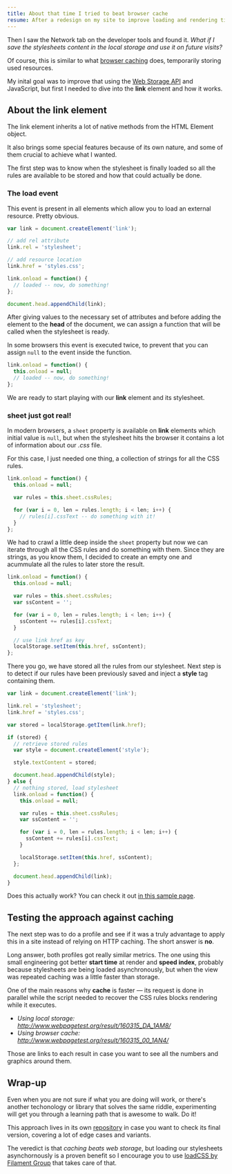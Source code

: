 ```yaml
---
title: About that time I tried to beat browser cache
resume: After a redesign on my site to improve loading and rendering times, I started thinking what else I could do to give a faster experience to the user.
---
```


Then I saw the Network tab on the developer tools and found it. *What if I save the stylesheets content in the local storage and use it on future visits?*

Of course, this is similar to what <a href="https://developers.google.com/web/fundamentals/performance/optimizing-content-efficiency/http-caching" target="_blank">browser caching</a> does, temporarily storing used resources.

My inital goal was to improve that using the <a href="https://developer.mozilla.org/en-US/docs/Web/API/Web_Storage_API/Using_the_Web_Storage_API" target="_blank">Web Storage API</a> and JavaScript, but first I needed to dive into the **link** element and how it works.


## About the link element

The link element inherits a lot of native methods from the HTML Element object.

It also brings some special features because of its own nature, and some of them crucial to achieve what I wanted.

The first step was to know when the stylesheet is finally loaded so all the rules are available to be stored and how that could actually be done.


### The load event

This event is present in all elements which allow you to load an external resource. Pretty obvious.

```js
var link = document.createElement('link');

// add rel attribute
link.rel = 'stylesheet';

// add resource location
link.href = 'styles.css';

link.onload = function() {
  // loaded -- now, do something!
};

document.head.appendChild(link);
```

After giving values to the necessary set of attributes and before adding the element to the **head** of the document, we can assign a function that will be called when the stylesheet is ready.

In some browsers this event is executed twice, to prevent that you can assign `null` to the event inside the function.

```js
link.onload = function() {
  this.onload = null;
  // loaded -- now, do something!
};
```

We are ready to start playing with our **link** element and its stylesheet.


### sheet just got real!

In modern browsers, a `sheet` property is available on **link** elements which initial value is `null`, but when the stylesheet hits the browser it contains a lot of information about our _.css_ file.

For this case, I just needed one thing, a collection of strings for all the CSS rules.

```js
link.onload = function() {
  this.onload = null;

  var rules = this.sheet.cssRules;

  for (var i = 0, len = rules.length; i < len; i++) {
    // rules[i].cssText -- do something with it!
  }
};
```

We had to crawl a little deep inside the `sheet` property but now we can iterate through all the CSS rules and do something with them. Since they are strings, as you know them, I decided to create an empty one and acummulate all the rules to later store the result.

```js
link.onload = function() {
  this.onload = null;

  var rules = this.sheet.cssRules;
  var ssContent = '';

  for (var i = 0, len = rules.length; i < len; i++) {
    ssContent += rules[i].cssText;
  }

  // use link href as key
  localStorage.setItem(this.href, ssContent);
};
```

There you go, we have stored all the rules from our stylesheet. Next step is to detect if our rules have been previously saved and inject a **style** tag containing them.

```js
var link = document.createElement('link');

link.rel = 'stylesheet';
link.href = 'styles.css';

var stored = localStorage.getItem(link.href);

if (stored) {
  // retrieve stored rules
  var style = document.createElement('style');

  style.textContent = stored;

  document.head.appendChild(style);
} else {
  // nothing stored, load stylesheet
  link.onload = function() {
    this.onload = null;

    var rules = this.sheet.cssRules;
    var ssContent = '';

    for (var i = 0, len = rules.length; i < len; i++) {
      ssContent += rules[i].cssText;
    }

    localStorage.setItem(this.href, ssContent);
  };

  document.head.appendChild(link);
}
```

Does this actually work? You can check it out [in this sample page](https://jeremenichelli.github.io/store-css/test).


## Testing the approach against caching

The next step was to do a profile and see if it was a truly advantage to apply this in a site instead of relying on HTTP caching. The short answer is **no**.

Long answer, both profiles got really similar metrics. The one using this small engineering got better **start time** at render and **speed index**, probably because stylesheets are being loaded asynchronously, but when the view was repeated caching was a little faster than storage.

One of the main reasons why **cache** is faster &mdash; its request is done in parallel while the script needed to recover the CSS rules blocks rendering while it executes.

- *Using local storage: <a href="http://www.webpagetest.org/result/160315_DA_1AM8/" target="_blank">http://www.webpagetest.org/result/160315_DA_1AM8/</a>*
- *Using browser cache: <a href="http://www.webpagetest.org/result/160315_00_1AN4/" target="_blank">http://www.webpagetest.org/result/160315_00_1AN4/</a>*

Those are links to each result in case you want to see all the numbers and graphics around them.


## Wrap-up

Even when you are not sure if what you are doing will work, or there's another techonology or library that solves the same riddle, experimenting will get you through a learning path that is awesome to walk. Do it!

This approach lives in its own [repository](https://github.com/jeremenichelli/store-css) in case you want to check its final version, covering a lot of edge cases and variants.

The veredict is that *caching beats web storage*, but loading our stylesheets asynchornously is a proven benefit so I encourage you to use [loadCSS by Filament Group](https://github.com/filamentgroup/loadCSS) that takes care of that.
